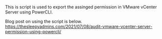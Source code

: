 This is script is used to export the assinged permission in VMware vCenter Server using PowerCLI.

Blog post on using the script is below. https://thesleepyadmins.com/2021/07/08/audit-vmware-vcenter-server-permission-using-powercli/
